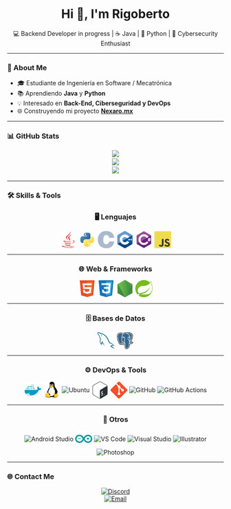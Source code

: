<div align="center">
  <h1>Hi 👋, I'm Rigoberto</h1>
  <p>💻 Backend Developer in progress | ☕ Java | 🐍 Python | 🔐 Cybersecurity Enthusiast</p>
</div>

---

### 🚀 About Me
- 🎓 Estudiante de Ingeniería en Software / Mecatrónica  
- 📚 Aprendiendo **Java** y **Python**  
- 💡 Interesado en **Back-End, Ciberseguridad y DevOps**  
- 🌐 Construyendo mi proyecto **[Nexaro.mx](https://nexaro.mx/)**  

---

### 📊 GitHub Stats
<div align="center">
  
![](https://github-readme-stats.vercel.app/api?username=RigoHy&show_icons=true&theme=dark)  
![](https://github-readme-streak-stats.herokuapp.com/?user=RigoHy&theme=dark&hide_border=false)  
![](https://github-readme-stats.vercel.app/api/top-langs/?username=RigoHy&theme=dark&hide_border=false&layout=compact)  

</div>

---

### 🛠️ Skills & Tools
<div align="center">
  
<div align="center">

### 🖥️ Lenguajes
<img align="center" alt="Java" height="40" src="https://raw.githubusercontent.com/devicons/devicon/master/icons/java/java-plain.svg" />
<img align="center" alt="Python" height="40" src="https://raw.githubusercontent.com/devicons/devicon/master/icons/python/python-original.svg" />
<img align="center" alt="C" height="40" src="https://raw.githubusercontent.com/devicons/devicon/master/icons/c/c-original.svg" />
<img align="center" alt="C++" height="40" src="https://raw.githubusercontent.com/devicons/devicon/master/icons/cplusplus/cplusplus-original.svg" />
<img align="center" alt="C#" height="40" src="https://raw.githubusercontent.com/devicons/devicon/master/icons/csharp/csharp-original.svg" />
<img align="center" alt="JavaScript" height="40" src="https://raw.githubusercontent.com/devicons/devicon/master/icons/javascript/javascript-original.svg" />

---

### 🌐 Web & Frameworks
<img align="center" alt="HTML5" height="40" src="https://raw.githubusercontent.com/devicons/devicon/master/icons/html5/html5-original.svg" />
<img align="center" alt="CSS3" height="40" src="https://raw.githubusercontent.com/devicons/devicon/master/icons/css3/css3-original.svg" />
<img align="center" alt="Node.js" height="40" src="https://raw.githubusercontent.com/devicons/devicon/master/icons/nodejs/nodejs-original.svg" />
<img align="center" alt="Spring" height="40" src="https://raw.githubusercontent.com/devicons/devicon/master/icons/spring/spring-original.svg" />

---

### 🗄️ Bases de Datos
<img align="center" alt="MySQL" height="40" src="https://raw.githubusercontent.com/devicons/devicon/master/icons/mysql/mysql-original.svg" />
<img align="center" alt="PostgreSQL" height="40" src="https://raw.githubusercontent.com/devicons/devicon/master/icons/postgresql/postgresql-original.svg" />

---

### ⚙️ DevOps & Tools
<img align="center" alt="Docker" height="40" src="https://raw.githubusercontent.com/devicons/devicon/master/icons/docker/docker-plain.svg" />
<img align="center" alt="Linux" height="40" src="https://raw.githubusercontent.com/devicons/devicon/master/icons/linux/linux-original.svg" />
<img align="center" alt="Ubuntu" height="40" src="https://cdn.jsdelivr.net/gh/devicons/devicon/icons/ubuntu/ubuntu-plain.svg" />
<img align="center" alt="Bash" height="40" src="https://raw.githubusercontent.com/devicons/devicon/master/icons/bash/bash-original.svg" />
<img align="center" alt="Git" height="40" src="https://raw.githubusercontent.com/devicons/devicon/master/icons/git/git-original.svg" />
<img align="center" alt="GitHub" height="40" src="https://cdn.jsdelivr.net/gh/devicons/devicon/icons/github/github-original.svg" />
<img align="center" alt="GitHub Actions" height="40" src="https://cdn.jsdelivr.net/gh/devicons/devicon/icons/githubactions/githubactions-original.svg" />

---

### 📱 Otros
<img align="center" alt="Android Studio" height="40" src="https://cdn.jsdelivr.net/gh/devicons/devicon/icons/androidstudio/androidstudio-original.svg" />
<img align="center" alt="Arduino" height="40" src="https://raw.githubusercontent.com/devicons/devicon/master/icons/arduino/arduino-original.svg" />
<img align="center" alt="VS Code" height="40" src="https://cdn.jsdelivr.net/gh/devicons/devicon/icons/vscode/vscode-original.svg" />
<img align="center" alt="Visual Studio" height="40" src="https://cdn.jsdelivr.net/gh/devicons/devicon/icons/visualstudio/visualstudio-plain.svg" />
<img align="center" alt="Illustrator" height="40" src="https://cdn.jsdelivr.net/gh/devicons/devicon/icons/illustrator/illustrator-plain.svg" />
<img align="center" alt="Photoshop" height="40" src="https://cdn.jsdelivr.net/gh/devicons/devicon/icons/photoshop/photoshop-plain.svg" />

</div>

</div>

---

### 🌐 Contact Me
<div align="center">
  
[![Discord](https://img.shields.io/badge/Discord-7289DA?style=for-the-badge&logo=discord&logoColor=white)](https://discord.gg/vQKMqxa52w)  
[![Email](https://img.shields.io/badge/Email-Moradev.mx@gmail.com-black?style=for-the-badge&logo=gmail&logoColor=white)](mailto:Moradev.mx@gmail.com)


</div>
